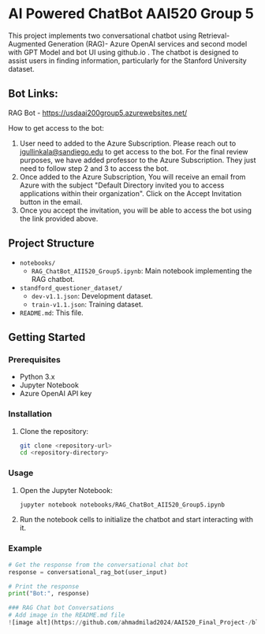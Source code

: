 # AI Powered ChatBot AAI520 Group 5

This project implements two conversational chatbot using Retrieval-Augmented Generation (RAG)- Azure OpenAI services and second model with GPT Model and bot UI using github.io . The chatbot is designed to assist users in finding information, particularly for the Stanford University dataset.

## Bot Links:
RAG Bot - https://usdaai200group5.azurewebsites.net/

How to get access to the bot:
1. User need to added to the Azure Subscription. Please reach out to jgullinkala@sandiego.edu to get access to the bot. For the final review purposes, we have added professor to the Azure Subscription. They just need to follow step 2 and 3 to access the bot.
2. Once added to the Azure Subscription, You will receive an email from Azure with the subject "Default Directory invited you to access applications within their organization". Click on the Accept Invitation button in the email.
3. Once you accept the invitation, you will be able to access the bot using the link provided above.


## Project Structure

- `notebooks/`
  - `RAG_ChatBot_AII520_Group5.ipynb`: Main notebook implementing the RAG chatbot.
- `standford_questioner_dataset/`
  - `dev-v1.1.json`: Development dataset.
  - `train-v1.1.json`: Training dataset.
- `README.md`: This file.

## Getting Started

### Prerequisites

- Python 3.x
- Jupyter Notebook
- Azure OpenAI API key

### Installation

1. Clone the repository:
    ```sh
    git clone <repository-url>
    cd <repository-directory>
    ```
### Usage

1. Open the Jupyter Notebook:
    ```sh
    jupyter notebook notebooks/RAG_ChatBot_AII520_Group5.ipynb
    ```

2. Run the notebook cells to initialize the chatbot and start interacting with it.

### Example

```python
# Get the response from the conversational chat bot
response = conversational_rag_bot(user_input)

# Print the response
print("Bot:", response)

### RAG Chat bot Conversations
# Add image in the README.md file
![image alt](https://github.com/ahmadmilad2024/AAI520_Final_Project-/blob/main/bot.jpg?raw=true)
